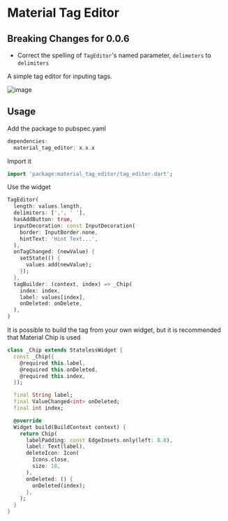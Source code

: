 # Material Tag Editor

## Breaking Changes for 0.0.6

- Correct the spelling of `TagEditor`'s named parameter, `delimeters` to `delimiters`

A simple tag editor for inputing tags.

![image](https://user-images.githubusercontent.com/18391546/82047483-dc8f0f00-96ed-11ea-8a91-7eaa64e2358b.gif)

## Usage

Add the package to pubspec.yaml

```dart
dependencies:
  material_tag_editor: x.x.x
```

Import it

```dart
import 'package:material_tag_editor/tag_editor.dart';
```

Use the widget

```dart
TagEditor(
  length: values.length,
  delimiters: [',', ' '],
  hasAddButton: true,
  inputDecoration: const InputDecoration(
    border: InputBorder.none,
    hintText: 'Hint Text...',
  ),
  onTagChanged: (newValue) {
    setState(() {
      values.add(newValue);
    });
  },
  tagBuilder: (context, index) => _Chip(
    index: index,
    label: values[index],
    onDeleted: onDelete,
  ),
)
```

It is possible to build the tag from your own widget, but it is recommended that Material Chip is used

```dart
class _Chip extends StatelessWidget {
  const _Chip({
    @required this.label,
    @required this.onDeleted,
    @required this.index,
  });

  final String label;
  final ValueChanged<int> onDeleted;
  final int index;

  @override
  Widget build(BuildContext context) {
    return Chip(
      labelPadding: const EdgeInsets.only(left: 8.0),
      label: Text(label),
      deleteIcon: Icon(
        Icons.close,
        size: 18,
      ),
      onDeleted: () {
        onDeleted(index);
      },
    );
  }
}
```
